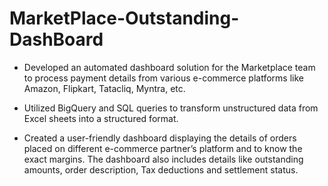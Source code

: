 # MarketPlace-Outstanding-DashBoard

* Developed an automated dashboard solution for the Marketplace team to process payment details from various e-commerce platforms like Amazon, Flipkart, Tatacliq, Myntra, etc.
   
* Utilized BigQuery and SQL queries to transform unstructured data from Excel sheets into a structured format.
   
* Created a user-friendly dashboard displaying the details of orders placed on different e-commerce partner’s platform and to know the exact margins. 
   The dashboard also includes details like outstanding amounts, order description, Tax deductions and settlement status.
